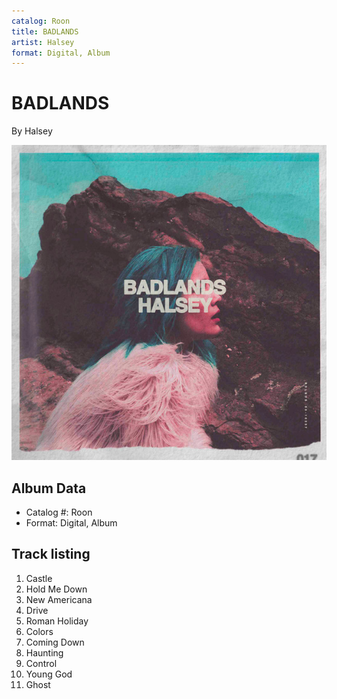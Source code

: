 ```yaml
---
catalog: Roon
title: BADLANDS
artist: Halsey
format: Digital, Album
---
```


# BADLANDS

By Halsey

![](../../assets/albumcovers/Halsey-BADLANDS.png)

## Album Data

- Catalog #: Roon
- Format: Digital, Album


## Track listing


1. Castle
2. Hold Me Down
3. New Americana
4. Drive
5. Roman Holiday
6. Colors
7. Coming Down
8. Haunting
9. Control
10. Young God
11. Ghost

